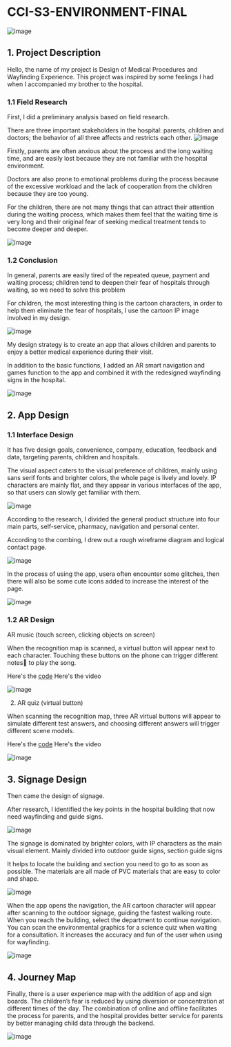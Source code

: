 # CCI-S3-ENVIRONMENT-FINAL

![image](https://github.com/YuchenTan777/CCI-S3-ENVIRONMENT-FINAL/blob/main/image/final%20pre.001.jpeg)

## 1. Project Description

Hello, the name of my project is Design of Medical Procedures and Wayfinding Experience.
This project was inspired by some feelings I had when I accompanied my brother to the hospital.

### 1.1 Field Research

First, I did a preliminary analysis based on field research.

There are three important stakeholders in the hospital: parents, children and doctors; the behavior of all three affects and restricts each other.
![image](https://github.com/YuchenTan777/CCI-S3-ENVIRONMENT-FINAL/blob/main/image/final%20pre.002.jpeg)


Firstly, parents are often anxious about the process and the long waiting time, and are easily lost because they are not familiar with the hospital environment.

Doctors are also prone to emotional problems during the process because of the excessive workload and the lack of cooperation from the children because they are too young.

For the children, there are not many things that can attract their attention during the waiting process, which makes them feel that the waiting time is very long and their original fear of seeking medical treatment tends to become deeper and deeper.

![image](https://github.com/YuchenTan777/CCI-S3-ENVIRONMENT-FINAL/blob/main/image/%E6%9C%AA%E6%A0%87%E9%A2%98-1_%E7%94%BB%E6%9D%BF%201.jpg)


### 1.2 Conclusion

In general, parents are easily tired of the repeated queue, payment and waiting process; children tend to deepen their fear of hospitals through waiting, so we need to solve this problem

For children, the most interesting thing is the cartoon characters, in order to help them eliminate the fear of hospitals, I use the cartoon IP image involved in my design.

![image](https://github.com/YuchenTan777/CCI-S3-ENVIRONMENT-FINAL/blob/main/image/final%20pre.008.jpeg)

My design strategy is to create an app that allows children and parents to enjoy a better medical experience during their visit.

In addition to the basic functions, I added an AR smart navigation and games function to the app and combined it with the redesigned wayfinding signs in the hospital.

![image](https://github.com/YuchenTan777/CCI-S3-ENVIRONMENT-FINAL/blob/main/image/service%20map%20now-04.jpg)

## 2. App Design

### 1.1 Interface Design

It has five design goals, convenience, company, education, feedback and data, targeting parents, children and hospitals.

The visual aspect caters to the visual preference of children, mainly using sans serif fonts and brighter colors, the whole page is lively and lovely. IP characters are mainly flat, and they appear in various interfaces of the app, so that users can slowly get familiar with them.

![image](https://github.com/YuchenTan777/CCI-S3-ENVIRONMENT-FINAL/blob/main/image/final%20pre.013.jpeg)

According to the research, I divided the general product structure into four main parts, self-service, pharmacy, navigation and personal center.

According to the combing, I drew out a rough wireframe diagram and logical contact page.

![image](https://github.com/YuchenTan777/CCI-S3-ENVIRONMENT-FINAL/blob/main/image/final%20pre.017.jpeg)

In the process of using the app, usera often encounter some glitches, then there will also be some cute icons added to increase the interest of the page.

![image](https://github.com/YuchenTan777/CCI-S3-ENVIRONMENT-FINAL/blob/main/image/%E6%9C%AA%E6%A0%87%E9%A2%98-1-02.jpg)

### 1.2 AR Design

AR music (touch screen, clicking objects on screen)

When the recognition map is scanned, a virtual button will appear next to each character. Touching these buttons on the phone can trigger different notes🎵 to play the song.

Here's the [code](https://github.com/YuchenTan777/CCI-S3-ENVIRONMENT-FINAL/tree/main/AR%20music/code)
Here's the video

![image](https://github.com/YuchenTan777/CCI-S3-ENVIRONMENT-FINAL/blob/main/image/IMG_1772.jpg)

2. AR quiz (virtual button)

When scanning the recognition map, three AR virtual buttons will appear to simulate different test answers, and choosing different answers will trigger different scene models.

Here's the [code](https://github.com/YuchenTan777/CCI-S3-ENVIRONMENT-FINAL/tree/main/AR%20quiz/code)
Here's the video

![image](https://github.com/YuchenTan777/CCI-S3-ENVIRONMENT-FINAL/blob/main/image/IMG_1779.jpg)

## 3. Signage Design

Then came the design of signage.

After research, I identified the key points in the hospital building that now need wayfinding and guide signs.

![image](https://github.com/YuchenTan777/CCI-S3-ENVIRONMENT-FINAL/blob/main/image/final%20pre.023.jpeg)

The signage is dominated by brighter colors, with IP characters as the main visual element. Mainly divided into outdoor guide signs, section guide signs

It helps to locate the building and section you need to go to as soon as possible. The materials are all made of PVC materials that are easy to color and shape.

![image](https://github.com/YuchenTan777/CCI-S3-ENVIRONMENT-FINAL/blob/main/image/%E6%9C%AA%E6%A0%87%E9%A2%98-1-03.jpg)

When the app opens the navigation, the AR cartoon character will appear after scanning to the outdoor signage, guiding the fastest walking route. When you reach the building, select the department to continue navigation. You can scan the environmental graphics for a science quiz when waiting for a consultation. It increases the accuracy and fun of the user when using for wayfinding.

![image](https://github.com/YuchenTan777/CCI-S3-ENVIRONMENT-FINAL/blob/main/image/final%20pre.026.jpeg)

## 4. Journey Map

Finally, there is a user experience map with the addition of app and sign boards. The children’s fear is reduced by using diversion or concentration at different times of the day. The combination of online and offline facilitates the process for parents, and the hospital provides better service for parents by better managing child data through the backend.

![image](https://github.com/YuchenTan777/CCI-S3-ENVIRONMENT-FINAL/blob/main/image/final%20pre.030.jpeg)


